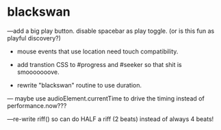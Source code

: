 # blackswan






—add a big play button. disable spacebar as play toggle.
(or is this fun as playful discovery?)

- mouse events that use location need touch compatibility.


- add transtion CSS to #progress and #seeker so that shit is smooooooove.


- rewrite "blackswan" routine to use duration.


— maybe use audioElement.currentTime to drive the timing instead of performance.now???


—re-write riff() so can do HALF a riff (2 beats) instead of always 4 beats!



